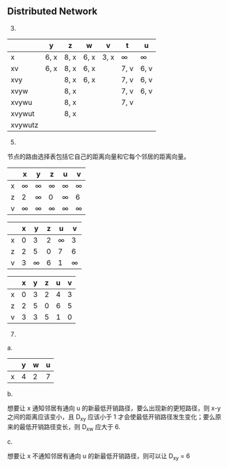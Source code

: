 ## Distributed Network

3.

|         | y    | z    | w    | v    | t    | u    |
| ------- | ---- | ---- | ---- | ---- | ---- | ---- |
| x       | 6, x | 8, x | 6, x | 3, x | ∞    | ∞    |
| xv      | 6, x | 8, x | 6, x |      | 7, v | 6, v |
| xvy     |      | 8, x | 6, x |      | 7, v | 6, v |
| xvyw    |      | 8, x |      |      | 7, v | 6, v |
| xvywu   |      | 8, x |      |      | 7, v |      |
| xvywut  |      | 8, x |      |      |      |      |
| xvywutz |      |      |      |      |      |      |

5.

节点的路由选择表包括它自己的距离向量和它每个邻居的距离向量。

|      | x    | y    | z    | u    | v    |
| ---- | ---- | ---- | ---- | ---- | ---- |
| x    | ∞    | ∞    | ∞    | ∞    | ∞    |
| z    | 2    | ∞    | 0    | ∞    | 6    |
| v    | ∞    | ∞    | ∞    | ∞    | ∞    |

|      | x    | y    | z    | u    | v    |
| ---- | ---- | ---- | ---- | ---- | ---- |
| x    | 0    | 3    | 2    | ∞    | 3    |
| z    | 2    | 5    | 0    | 7    | 6    |
| v    | 3    | ∞    | 6    | 1    | ∞    |

|      | x    | y    | z    | u    | v    |
| ---- | ---- | ---- | ---- | ---- | ---- |
| x    | 0    | 3    | 2    | 4    | 3    |
| z    | 2    | 5    | 0    | 6    | 5    |
| v    | 3    | 3    | 5    | 1    | 0    |

7.

a. 

|      | y    | w    | u    |
| ---- | ---- | ---- | ---- |
| x    | 4    | 2    | 7    |

b.

想要让 x 通知邻居有通向 u 的新最低开销路径，要么出现新的更短路径，则 x-y 之间的距离应该变小，且 D<sub>xy</sub> 应该小于 1 才会使最低开销路径发生变化；要么原来的最低开销路径变长，则 D<sub>xw</sub> 应大于 6. 

c.

想要让 x 不通知邻居有通向 u 的新最低开销路径，则可以让 D<sub>xy</sub> = 6